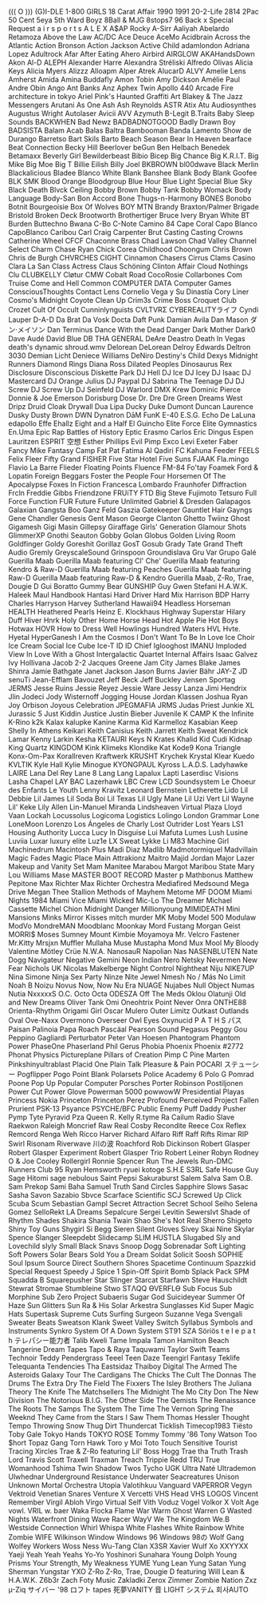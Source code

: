((( O )))
(G)I-DLE
1-800 GIRLS
18 Carat Affair
1990
1991
20-2-Life
2814
2Pac
50 Cent
5eya
5th Ward Boyz
8Ball & MJG
8stops7
96 Back x Special Request
a i r s p o r t s
A L E X
A$AP Rocky
A-Sirr
Aaliyah
Abelardo Retamoza
Above the Law
AC/DC
Ace Deuce
AceMo
Acidbrain
Across the Atlantic
Action Bronson
Action Jackson
Active Child
adamlondon
Adriana Lopez
Adultrock
Afar
After Eating
Ahero
Airbird
AIRGLOW
AKAHandsDown
Akon
Al-D
ALEPH
Alexander Harre
Alexandra Stréliski
Alfredo Olivas
Alicia Keys
Alicia Myers
Alizzz
Alloapm
Alper Atrek
AlucarD
ALVY
Amelie Lens
Amherst
Amida
Amina Buddafly
Amon Tobin
Amy Dickson
Amélie Paul
Andre Obin
Ango
Ant Banks
Anz
Aphex Twin
Apollo 440
Arcade Fire
architecture in tokyo
Ariel Pink's Haunted Graffiti
Art Blakey & The Jazz Messengers
Arutani
As One
Ash
Ash Reynolds
ASTR
Atix
Atu
Audiosynthes
Augustus Wright
Autolaser
Avicii
AVV
Azymuth
B-Legit
B.Traits
Baby Sleep Sounds
BACKWHEN
Bad Newz
BADBADNOTGOOD
Badly Drawn Boy
BADSISTA
Balam Acab
Balas
Baltra
Bambooman
Banda Lamento Show de Durango
Barretso
Bart Skils
Barto
Beach Season
Bear In Heaven
bearface
Beat Connection
Becky Hill
Beerlover
beGun
Ben Helbach
Benedek
Betamaxx
Beverly Girl
Bewilderbeast
Bibio
Bicep
Big Chance
Big K.R.I.T.
Big Mike
Big Moe
Big T
Billie Eilish
Billy Joel
BKBROWN
bl00dwave
Black Merlin
Blackalicious
Bladee
Blanco White
Blank Banshee
Blank Body
Blank Goofee
BLK SMK
Blood Orange
Bloodgroup
Blue Hour
Blue Light Special
Blue Sky Black Death
Blvck Ceiling
Bobby Brown
Bobby Tank
Bobby Womack
Body Language
Body-San
Bon Accord
Bone Thugs-n-Harmony
BONES
Bonobo
Botnit
Bourgeoisie
Box Of Wolves
BOY MTN
Brandy
Braxton/Palmer
Brigade
Bristold
Broken Deck
Brootworth
Brothertiger
Bruce Ivery
Bryan White
BT
Burden
Buttechno
Bwana
C-Bo
C-Note
Camino 84
Cape Coral
Capo Blanco
CapoBlanco
Caribou
Carl Craig
Carpenter Brut
Casting
Casting Crowns
Catherine Wheel
CFCF
Chaconne Brass
Chad Lawson
Chad Valley
Channel Select
Charm
Chase Ryan
Chick Corea
Childhood
Choongum
Chris Brown
Chris de Burgh
CHVRCHES
CIGHT
Cinnamon Chasers
Cirrus
Clams Casino
Clara La San
Class Actress
Claus Schöning
Clinton Affair
Cloud Nothings
Clu
CLUBKELLY
Cløtur
CMW
Cobalt Road
CocoRosie
Collarbones
Com Truise
Come and Hell
Common
COMPUTER DATA
Computer Games
ConsciousThoughts
Contact Lens
Cornelio Vega y Su Dinastía
Cory Liner
Cosmo's Midnight
Coyote Clean Up
Crim3s
Crime Boss
Croquet Club
Crozet
Cult Of Occult
Cunninlynguists
CVLTVRΣ
CYBEREALITYライフ
Cyndi Lauper
D-A-D
Da Brat
Da Vosk Docta
Daft Punk
Damian Avila
Dan Mason ダン·メイソン
Dan Terminus
Dance With the Dead
Danger
Dark Mother
Dark0
Dave Audé
David Blue
DB THA GENERAL
DeAre
Deastro
Death In Vegas
death's dynamic shroud.wmv
Delorean
DeLorean
Delroy Edwards
Deltron 3030
Demian Licht
Deniece Williams
DeNiro
Destiny's Child
Dexys Midnight Runners
Diamond Rings
Diana Ross
Dilated Peoples
Dinosaurus Rex
Disclosure
Disconscious
Diskette Park
DJ Hell
DJ Ice
DJ Icey
DJ Isaac
DJ Mastercard
DJ Orange Julius
DJ Paypal
DJ Sabrina The Teenage DJ
DJ Screw
DJ Screw Up
DJ Seinfeld
DJ Warlord
DMX Krew
Dominic Pierce
Donnie & Joe Emerson
Dorisburg
Dose
Dr. Dre
Dre Green
Dreams West
Dripz
Druid Cloak
Drywall
Dua Lipa
Ducky
Duke Dumont
Duncan Laurence
Dusky
Dusty Brown
DWN
Dynatron
DāM FunK
E-40
E.S.G.
Echo De LaLuna
edapollo
Effe
Ehallz
Eight and a Half
El Guincho
Elite Force
Elite Gymnastics
En.Uma
Epic Rap Battles of History
Eptic
Erasmo Carlos
Eric Dingus
Espen Lauritzen
ESPRIT 空想
Esther Phillips
Evil Pimp
Exco Levi
Exeter
Faber
Fancy Mike
Fantasy Camp
Fat Pat
Fatima Al Qadiri
FC Kahuna
Feeder
FEELS
Felix Fleer
Fifty Grand
FISHER
Five Star Hotel
Five Suns
FJAAK
Fla.mingo
Flavio La Barre
Flieder
Floating Points
Fluence
FM-84
Fo'tay
Foamek
Ford & Lopatin
Foreign Beggars
Foster the People
Four Horsemen Of The Apocalypse
Foxes In Fiction
Francesca Lombardo
Fraunhofer Diffraction
Frcln
Freddie Gibbs
Friendzone
FRUiTY
FTD Big Steve
Fujimoto Tetsuro
Full Force
Function
FUR
Future
Future Unlimited
Gabriel & Dresden
Galapagos
Galaxian
Gangsta Boo
Ganz Feld
Gaszia
Gatekeeper
Gauntlet Hair
Gayngs
Gene Chandler
Genesis
Gent Mason
George Clanton
Ghetto Twiinz
Ghost
Gigamesh
Gigi Masin
Gillepsy
Giraffage
Girls' Generation
Glamour Shots
GlimmerXP
Gnothi Seauton
Gobby
Golan Globus
Golden Living Room
Goldfinger
Goldy
Goreshit
Gorillaz
GosT
Gosub
Grady Tate
Grand Theft Audio
Gremly
GreyscaleSound
Grinspoon
Groundislava
Gru Var
Grupo Galé
Guerilla Maab
Guerilla Maab featuring Cl' Che'
Guerilla Maab featuring Kendro & Raw-D
Guerilla Maab featuring Peaches
Guerilla Maab featuring Raw-D
Guerilla Maab featuring Raw-D & Kendro
Guerilla Maab, Z-Ro, Trae, Dougie D
Gui Boratto
Gummy Bear
GUNSHIP
Guy
Gwen Stefani
H.A.W.K.
Haleek Maul
Handbook
Hantasi
Hard Driver
Hard Mix
Harrison BDP
Harry Charles
Harryson
Harvey Sutherland
Hawaii94
Headless Horseman
HEALTH
Heathered Pearls
Heinz E. Klockhaus
Highway Superstar
Hilary Duff
Hiver
Hnrk
Holy Other
Home
Horse Head
Hot Apple Pie
Hot Boys
Hotwax
HOVR
How to Dress Well
Howlings
Hundred Waters
HVL
Hvte.
Hyetal
HyperGanesh
I Am the Cosmos
I Don't Want To Be In Love
Ice Choir
Ice Cream Social
Ice Cube
Ice-T
ID
ID Chief
Iglooghost
IMANU
Imploded View
In Love With a Ghost
Intergalactic Quartet
Internal Affairs
Isaac Galvez
Ivy Hollivana
Jacob 2-2
Jacques Greene
Jam City
James Blake
James Shinra
Jamie Bathgate
Janet Jackson
Jason Burns
Javier Bähr
JAY-Z
JD senuTi
Jean-Efflam Bavouzet
Jeff Beck
Jeff Buckley
Jensen Sportag
JERMS
Jesse Ruins
Jessie Reyez
Jessie Ware
Jessy Lanza
Jimi Hendrix
Jlin
Jodeci
Jody Wisternoff
Jogging House
Jordan Klassen
Joshua Ryan
Joy Orbison
Joyous Celebration
JPEGMAFIA
JRMS
Judas Priest
Junkie XL
Jurassic 5
Just Kiddin
Justice
Justin Bieber
Juvenile
K CAMP
K the Infinite
K-Rino
k2k
Kalax
kalupke
Kanine
Karma Kid
Karmelloz
Kasabian
Keep Shelly In Athens
Keikari
Keith Canisius
Keith Jarrett
Keith Sweat
Kendrick Lamar
Kenny Larkin
Kesha
KETAURI
Keys N Krates
Khalid
Kid Cudi
Kidnap
King Quartz
KINGDOM
Kink
Klimeks
Klondike Kat
Kode9
Kona Triangle
Konx-Om-Pax
Korallreven
Kraftwerk
KRUSHT
Krychek
Krystal Klear
Kuedo
KVLTIK
Kyle Hall
Kylie Minogue
KYONGPAUL
Kyross
L.A.D.S.
Ladyhawke
LAIRE
Lana Del Rey
Lane 8
Lang Lang
Lapalux
Lapti
Laserdisc Visions
Lasha Chapel
LAY BAC
Lazerhawk
LBC Crew
LCD Soundsystem
Le Choeur des Enfants
Le Youth
Lenny Kravitz
Leonard Bernstein
Letherette
Lido
Lil Debbie
Lil James
Lil Soda Boi
Lil Texas
Lil Ugly Mane
Lil Uzi Vert
Lil Wayne
Lil' Keke
Lily Allen
Lin-Manuel Miranda
Lindsheaven Virtual Plaza
Lloyd Vaan
Lockah
Locussolus
Logicoma
Logistics
Lolingo
London Grammar
Lone
LoneMoon
Lorenzo
Los Ángeles de Charly
Lost Outrider
Lost Years
LS1 Housing Authority
Lucca
Lucy In Disguise
Lui Mafuta
Lumes
Lush
Lusine
Luviia
Luxar
luxury elite
Luz1e
LX Sweat
Lykke Li
M83
Machine Girl
Machinedrum
Macintosh Plus
Madi Diaz
Madlib
Madmotormiquel
Madvillain
Magic Fades
Magic Place
Main Attrakionz
Maitro
Majid Jordan
Major Lazer
Makeup and Vanity Set
Mam
Manitee
Marabou
Margot
Maribou State
Mary Lou Williams
Mase
MASTER BOOT RECORD
Master p
Mathbonus
Matthew Pepitone
Max Richter
Max Richter Orchestra
Mediafired
Medsound
Mega Drive
Megan Thee Stallion
Methods of Mayhem
Metome
MF DOOM
Miami Nights 1984
Miami Vice
Miami Wicked
Mic-Lo The Dreamer
Michael Cassette
Michel Chion
Midnight Danger
Millionyoung
MIMIDEATH
Mini Mansions
Minks
Mirror Kisses
mitch murder
MK
Moby
Model 500
Modulaw
ModVo
MondreMAN
Moodblanc
Moonkay
Mord Fustang
Morgan Geist
MORRI$
Moses Sumney
Mount Kimbie
Moyamoya
Mr. Velcro Fastener
Mr.Kitty
Mrsjxn
Muffler
Mullaha
Muse
Mustapha Mond
Mux Mool
My Bloody Valentine
Mötley Crüe
N.W.A.
NanosauR
Napolian
Nas
NASENBLUTEN
Nate Dogg
Navigateur
Negative Gemini
Neon Indian
Nero
Netsky
Nevermen
New Fear
Nichols UK
Nicolas Makelberge
Night Control
Nightheat
Niju
NIKE7UP
Nina Simone
Ninja Sex Party
Ninze
Nite Jewel
Nmesh
No / Más
No Limit
Noah B
Noizu
Novus
Now, Now
Nu Era
NUAGE
Nujabes
Null Object
Numas
Nutia
NxxxxxS
O.C.
Octo Octa
ODESZA
Off The Meds
Oklou
Olatunji
Old and New Dreams
Oliver Tank
Omi
Oneohtrix Point Never
Onra
ONTHE88
Orienta-Rhythm
Origami Girl
Oscar Mulero
Outer Limitz
Outkast
Outlands
Oval
Ove-Naxx
Overmono
Overseer
Owl Eyes
Oxynucid
P A T H S パス
Paisan
Palinoia
Papa Roach
Pascäal
Pearson Sound
Pegasus
Peggy Gou
Peppino Gagliardi
Perturbator
Peter Van Hoesen
Phantogram
Phantom Power
PhaseOne
Phaserland
Phil Gerus
Phobia
Phoenix
Phoenix #2772
Phonat
Physics
Pictureplane
Pillars of Creation
Pimp C
Pine Marten
Pinkshinyultrablast
Placid One
Plain Talk
Pleasure & Pain
POCARI ステューシー
Pogflipper
Pogo
Point Blank
Polarsets
Police Academy 6
Polo G
Pomrad
Poone
Pop Up
Popular Computer
Porsches
Porter Robinson
Postiljonen
Power Cut
Power Glove
Powerman 5000
powwowW
Presidential Playas
Princess Nokia
Princeton
Princeton Perez
Profound Perceived
Project Fallen
Prurient
PSK-13
Psyance
PSYCHE/BFC
Public Enemy
Puff Daddy
Pusher
Pymp Tyte
Pyravid
Pza
Queen
R. Kelly
R.tyme
Ra Cailum
Radio Slave
Raekwon
Raleigh Moncrief
Raw
Real Cosby
Recondite
Reece Cox
Reflex
Remcord
Renga Weh
Ricco Harver
Richard Alfaro
Riff Raff
Rifts
Rimar
RIP Swirl
Risonam
Riverwave 川の波
Roachford
Rob Dickinson
Robert Glasper
Robert Glasper Experiment
Robert Glasper Trio
Robert Leiner
Robyn
Rodney O & Joe Cooley
Rollergirl
Ronnie Spencer
Run The Jewels
Run-DMC
Runners Club 95
Ryan Hemsworth
ryuei kotoge
S.H.E
S3RL
Safe House Guy
Sage Hitomi
sage nebulous
Saint Pepsi
Sakuraburst
Salem
Salva
Sam O.B.
Sam Prekop
Sami Baha
Samuel Truth
Sand Circles
Sapphire Slows
Sasac
Sasha
Savon
Sazabio
Sbvce
Scarface
Scientific
SCJ
Screwed Up Click
Scuba
Scum
Sebastian Gampl
Secret Attraction
Secret School
Seiho
Selena Gomez
SelloRekt LA Dreams
Sepalcure
Sergei Levitin
Sewerslvt
Shade of Rhythm
Shades
Shakira
Shania Twain
Shao
She's Not Real
Sherro
Shigeto
Shiny Toy Guns
Shygirl
Si Begg
Sieren
Silent Gloves
Sivey
Skai Nine
Skylar Spence
Slanger
Sleepdebt
Slidecamp
SLIM HUSTLA
Slugabed
Sly and Lovechild
slyly
Small Black
Snavs
Snoop Dogg
Sobrenadar
Soft Lighting
Soft Powers
Solar Bears
Sold You a Dream
Soldat
Solicit
Soosh
SOPHIE
Soul Ipsum
Source Direct
Southern Shores
Spacetime Continuum
Spazzkid
Special Request
Speedy J
Spice 1
Spin-Off
Spirit Bomb
Splack Pack
SPM
Squadda B
Squarepusher
Star Slinger
Starcat
Starfawn
Steve Hauschildt
Stewrat
Stromae
Stumbleine
Stwo
STΛQQ ƟVERFLƟ
Sub Focus
Sub Morphine
Sub Zero Project
Subaeris
Sugar God
Suicideyear
Summer Of Haze
Sun Glitters
Sun Ra & His Solar Arkestra
Sunglasses Kid
Super Magic Hats
Supertask
Supreme Cuts
Surfing
Surgeon
Suzanne Vega
Svengali
Sweater Beats
Sweatson Klank
Sweet Valley
Switch
Syllabus
Symbols and Instruments
Synkro
System Of A Down
System ST91
SZA
Söriös
t e l e p a t h テレパシー能力者
Talib Kweli
Tame Impala
Tamon Hamilton Beach
Tangerine Dream
Tapes
Tapo & Raya
Taquwami
Taylor Swift
Teams
Technoir
Teddy Pendergrass
Teeel
Teen Daze
Teengirl Fantasy
Teklife
Telequanta
Tendencies
Tha Eastsidaz
Thaiboy Digital
The Armed
The Asteroids Galaxy Tour
The Cardigans
The Chicks
The Cult
The Donnas
The Drums
The Extra Dry
The Field
The Fixxers
The Isley Brothers
The Juliana Theory
The Knife
The Matchsellers
The Midnight
The Mo City Don
The New Division
The Notorious B.I.G.
The Other Side
The Qemists
The Renaissance
The Roots
The Samps
The System
The Time
The Vernon Spring
The Weeknd
They Came from the Stars I Saw Them
Thomas Hessler
Thought Tempo
Throwing Snow
Thug Dirt
Thundercat
Ticklish
Timecop1983
Tiësto
Toby Gale
Tokyo Hands
TOKYO ROSE
Tommy
Tommy '86
Tony Watson
Too $hort
Topaz Gang
Torn Hawk
Toro y Moi
Toto
Touch Sensitive
Tourist
Tracing Xircles
Trae & Z-Ro featuring Lil' Boss Hogg
Trae tha Truth
Trash Lord
Travis Scott
Traxell
Traxman
Treach
Trippie Redd
TRU
True Womanhood
Tshima
Twin Shadow
Twos
Tycho
UGK
Ultra Naté
Ultrademon
Ulwhednar
Underground Resistance
Underwater Seacreatures
Unison
Unknown Mortal Orchestra
Utopia
Valotihkuu
Vanguard
VAPERROR
Vegyn
Vektroid
Venetian Snares
Venture X
Vercetti
VHS Head
VHS LOGOS
Vincent Remember
Virgil Abloh
Virgo
Virtual Self
Vith
Voduz
Vogel
Volkor X
Volt Age
vowl.
VRIL
w. baer
Waka Flocka Flame
War
Warm Ghost
Warren G
Wasted Nights
Waterfront Dining
Wave Racer
WayV
We The Kingdom
We.B
Westside Connection
Whirl
Whispa
White Flashes
White Rainbow
White Zombie
WIFE
Wilkinson
Window
Windows 96
Windows 98の
Wolf Gang
Wolfey
Workers
Woss Ness
Wu-Tang Clan
X3SR
Xavier Wulf
Xo
XXYYXX
Yaeji
Yeah Yeah Yeahs
Yo-Yo
Yoshinori Sunahara
Young Dolph
Young Prisms
Your Strength, My Weakness
YUME
Yung Lean
Yung Satan
Yung Sherman
Yungstar
YXO
Z-Ro
Z-Ro, Trae, Dougie D featuring Will Lean & H.A.W.K.
Z6b3r
Zach Foty Music
Zakladki
Zerox
Zimmer
Zombie Nation
Zxz
µ-Ziq
サイバー '98
ロフト tapes
死夢VANITY
音 LIGHT システム
회사AUTO